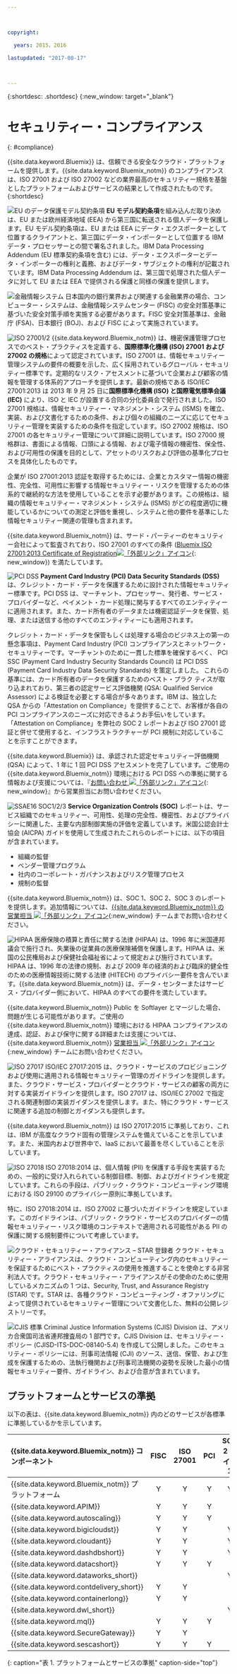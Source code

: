 ```yaml
---



copyright:

  years: 2015，2016

lastupdated: "2017-08-17"



---
```


{:shortdesc: .shortdesc}
{:new_window: target="_blank"}

# セキュリティー・コンプライアンス
{: #compliance}

{{site.data.keyword.Bluemix}} は、信頼できる安全なクラウド・プラットフォームを提供します。{{site.data.keyword.Bluemix_notm}} のコンプライアンスは、ISO 27001 および ISO 27002 などの業界最高のセキュリティー規格を基盤としたプラットフォームおよびサービスの結果として作成されたものです。
{:shortdesc}

![EU のデータ保護モデル契約条項](images/icon_eumc.png)  **EU モデル契約条項**を組み込んだ取り決めは、EU または欧州経済地域 (EEA) から第三国に転送される個人データを保護します。EU モデル契約条項は、EU または EEA にデータ・エクスポーターとして位置するクライアントと、第三国にデータ・インポーターとして位置する IBM データ・プロセッサーとの間で署名されました。IBM Data Processing Addendum (EU 標準契約条項を含む) には、データ・エクスポーターとデータ・インポーターの権利と義務、およびデータ・サブジェクトの権利が記載されています。IBM Data Processing Addendum は、第三国で処理された個人データに対して EU または EEA で提供される保護と同様の保護を提供します。



![金融情報システム](images/FISC.gif)  日本国内の銀行業界および関連する金融業界の場合、コンピューター・システムは、金融情報システムセンター (FISC) の安全対策基準に基づいた安全対策手順を実施する必要があります。FISC 安全対策基準は、金融庁 (FSA)、日本銀行 (BOJ)、および FISC によって実施されています。
 

![ISO 27001/2](images/icon_iso27k1.png)  {{site.data.keyword.Bluemix_notm}} は、機密保護管理プロセスでのベスト・プラクティスを定義する、**国際標準化機構 (ISO) 27001 および 27002 の規格**によって認定されています。ISO 27001 は、情報セキュリティー管理システムの要件の概要を示した、広く採用されているグローバル・セキュリティー標準です。定期的なリスク・アセスメントに基づいて企業および顧客の情報を管理する体系的アプローチを提供します。最新の規格である ISO/IEC 27001:2013 は 2013 年 9 月 25 日に**国際標準化機構 (ISO) と国際電気標準会議 (IEC)** により、ISO と IEC が設置する合同の分化委員会で発行されました。ISO 27001 規格は、情報セキュリティー・マネジメント・システム (ISMS) を確立、実装、および文書化するための条件、および個々の組織のニーズに応じてセキュリティー管理を実装するための条件を指定しています。ISO 27002 規格は、ISO 27001 の各セキュリティー管理について詳細に説明しています。ISO 27000 規格群は、書面による情報、口頭による情報、および電子情報の機密性、保全性、および可用性の保護を目的として、アセットのリスクおよび評価の基準化プロセスを具体化したものです。

企業が ISO 27001:2013 認証を取得するためには、企業とカスタマー情報の機密性、完全性、可用性に影響する情報セキュリティー・リスクを管理するための体系的で継続的な方法を使用していることを示す必要があります。この規格は、組織の情報セキュリティー・マネジメント・システム (ISMS) がどの程度適切に機能しているかについての測定と評価を重視し、システムと他の要件を基準にした情報セキュリティー関連の管理も含まれます。

{{site.data.keyword.Bluemix_notm}} は、サード・パーティーのセキュリティー会社によって監査されており、ISO 27001 のすべての条件 ([Bluemix ISO 27001:2013 Certificate of Registration![「外部リンク」アイコン](../icons/launch-glyph.svg "「外部リンク」アイコン")](ftp://public.dhe.ibm.com/cloud/bluemix/compliance/Bluemix_ISO27K1_WWCert_2016.pdf){: new_window}) を満たしています。

![PCI DSS](images/icon_pci.png) **Payment Card Industry (PCI) Data Security Standards (DSS)** は、クレジット・カード・データを保護するために設計された情報セキュリティー標準です。PCI DSS は、マーチャント、プロセッサー、発行者、サービス・プロバイダーなど、ペイメント・カード処理に関与するすべてのエンティティーに適用されます。また、カード所有者のデータまたは機密認証データを保管、処理、または送信する他のすべてのエンティティーにも適用されます。

クレジット・カード・データを保管もしくは処理する場合のビジネス上の第一の懸念事項は、Payment Card Industry (PCI) コンプライアンスとネットワーク・セキュリティーです。マーチャントのために一貫した標準を確保するべく、 PCI SSC (Payment Card Industry Security Standards Council) は PCI DSS (Payment Card Industry Data Security Standards) を策定しました。
これらの基準には、カード所有者のデータを保護するためのベスト・プラク
ティスが取り込まれており、第三者の認定サービス評価機関 (QSA: Qualified Service Assessor) による検証を必要とする場合が多々あります。IBM は、独立した QSA からの「Attestation on Compliance」を提供することで、お客様が各自の PCI コンプライアンスのニーズに対応できるようお手伝いをしています。「Attestation on Compliance」を弊社の SOC 2 レポートおよび ISO 27001 認証と併せて使用すると、インフラストラクチャーが PCI 規制に対応していることを示すことができます。

{{site.data.keyword.Bluemix}} は、承認された認定セキュリティー評価機関 (QSA) によって、1 年に 1 回 PCI DSS アセスメントを完了しています。ご使用の {{site.data.keyword.Bluemix_notm}} 環境における PCI DSS への準拠に関する情報および支援については、『[お問い合わせ ![「外部リンク」アイコン](../icons/launch-glyph.svg "「外部リンク」アイコン")](https://console.ng.bluemix.net/?direct=classic/#/contactUs/cloudOEPaneId=contactUs){: new_window}』から営業担当にお問い合わせください。

![SSAE16 SOC1/2/3](images/icon_aicpa.png) **Service Organization Controls (SOC)** レポートは、サービス組織でのセキュリティー、可用性、処理の完全性、機密性、およびプライバシーに関連した、主要な内部制御実施の評価を定義しています。米国公認会計士協会 (AICPA) ガイドを使用して生成されたこれらのレポートには、以下の項目が含まれています。 
  * 組織の監督
  * ベンダー管理プログラム
  * 社内のコーポレート・ガバナンスおよびリスク管理プロセス
  * 規制の監督
 
{{site.data.keyword.Bluemix_notm}} は、SOC 1、SOC 2、SOC 3 のレポートを提供します。追加情報については、[{{site.data.keyword.Bluemix_notm}} の営業担当 ![「外部リンク」アイコン](../icons/launch-glyph.svg "「外部リンク」アイコン")](mailto:bmxcert1@us.ibm.com){:new_window} チームまでお問い合わせください。 


![HIPAA](images/icon_hipaa.png) 医療保険の積算と責任に関する法律 (HIPAA) は、1996 年に米国連邦議会で施行され、失業後の従業員の医療保険補償を保護します。HIPAA は、米国の公民権局および保健社会福祉省によって規定および施行されています。HIPAA は、1996 年の法律の規制、および 2009 年の経済的および臨床的健全性のための医療情報技術に関する法律 (HITECH) のプライバシー要件を含んでいます。{{site.data.keyword.Bluemix_notm}} は、データ・センターまたはサービス・プロバイダー側において、HIPAA のすべての要件を満たしています。 

{{site.data.keyword.Bluemix_notm}} Public を Softlayer とマージした場合、問題が生じる可能性があります。ご使用の {{site.data.keyword.Bluemix_notm}} 環境における HIPAA コンプライアンスの達成、認証、および保守に関する詳細または支援については、{{site.data.keyword.Bluemix_notm}} [営業担当 ![「外部リンク」アイコン](../icons/launch-glyph.svg "「外部リンク」アイコン")](mailto:cloudplatform_compliance@us.ibm.com){:new_window} チームにお問い合わせください。


![ISO 27017](images/icon_ISO27017.png) ISO/IEC 27017:2015 は、クラウド・サービスのプロビジョニングおよび使用に適用される情報セキュリティー管理のガイドラインを提供します。また、クラウド・サービス・プロバイダーとクラウド・サービスの顧客の両方に対する実装ガイドラインを提供します。ISO 27017 は、ISO/IEC 27002 で指定される関連制御の実装ガイダンスを提供します。また、特にクラウド・サービスに関連する追加の制御とガイダンスも提供します。

{{site.data.keyword.Bluemix_notm}} は ISO 27017:2015 に準拠しており、これは、IBM が高度なクラウド固有の管理システムを備えていることを示しています。また、米国内および世界中で、IaaS において最善を尽くしていることを示しています。


![ISO 27018](images/icon_ISO27018.png) ISO 27018:2014 は、個人情報 (PII) を保護する手段を実装するための、一般的に受け入れられている制御目標、制御、およびガイドラインを規定しています。これらの手段は、パブリック・クラウド・コンピューティング環境における ISO 29100 のプライバシー原則に準拠しています。

特に、ISO 27018:2014 は、ISO 27002 に基づいたガイドラインを規定しています。このガイドラインは、パブリック・クラウド・サービスのプロバイダーの情報セキュリティー・リスク環境のコンテキストで適用される可能性がある PII の保護に関する規制要件について考慮しています。


![クラウド・セキュリティー・アライアンス – STAR 登録者](images/icon_CSA.png) クラウド・セキュリティー・アライアンスは、クラウド・コンピューティング内のセキュリティーを保証するためにベスト・プラクティスの使用を推進することを使命とする非営利法人です。クラウド・セキュリティー・アライアンスがその使命のために使用しているメカニズムの 1 つは、Security, Trust, and Assurance Registry (STAR) です。STAR は、各種クラウド・コンピューティング・オファリングによって提供されているセキュリティー管理について文書化した、無料の公開レジストリーです。


![CJIS 標準](images/icon_CJIS.png) Criminal Justice Information Systems (CJIS) Division は、アメリカ合衆国司法省連邦捜査局の 1 部門です。CJIS Division は、セキュリティー・ポリシー (CJISD-ITS-DOC-08140-5.4) を作成して公開しました。このセキュリティー・ポリシーには、刑事司法情報 (CJI) のソース、送信、保管、および生成を保護するための、法執行機関および刑事司法機関の姿勢を反映した最小の情報セキュリティー要件、ガイドライン、および合意が含まれています。



## プラットフォームとサービスの準拠
以下の表は、{{site.data.keyword.Bluemix_notm}} 内のどのサービスが各標準に準拠しているかを示しています。

|{{site.data.keyword.Bluemix_notm}} コンポーネント		|FISC		|ISO 27001	|PCI|SOC 2 タイプ 1|
|:----------------------|:---------:|:---------:|:---------:|:---------:|
|{{site.data.keyword.Bluemix_notm}} プラットフォーム		|Y			|Y	|Y	|Y	|
|{{site.data.keyword.APIM}}			|Y	|Y|Y	|			|
|{{site.data.keyword.autoscaling}}			|Y	|Y|Y	|			|
|{{site.data.keyword.bigicloudst}}			|Y|Y|	|Y|
|{{site.data.keyword.cloudant}}				|Y|Y|	|Y	|
|{{site.data.keyword.dashdbshort}}			|Y	|Y	|	|Y	|
|{{site.data.keyword.datacshort}}			|Y	|Y	|Y	|			|
|{{site.data.keyword.dataworks_short}}				|	|	|	|Y	 		|
|{{site.data.keyword.contdelivery_short}}					|Y	|Y	|	|			|
|{{site.data.keyword.containerlong}}			|Y		|Y	|	|			|
|{{site.data.keyword.dwl_short}}				|	|	|	|Y	 		|
|{{site.data.keyword.mql}}				|Y	|Y	|Y	|	 		|
|{{site.data.keyword.SecureGateway}}			|Y	|Y|	|	 		|
|{{site.data.keyword.sescashort}}     |Y|Y|Y	|  |
{: caption="表 1. プラットフォームとサービスの準拠" caption-side="top"}
